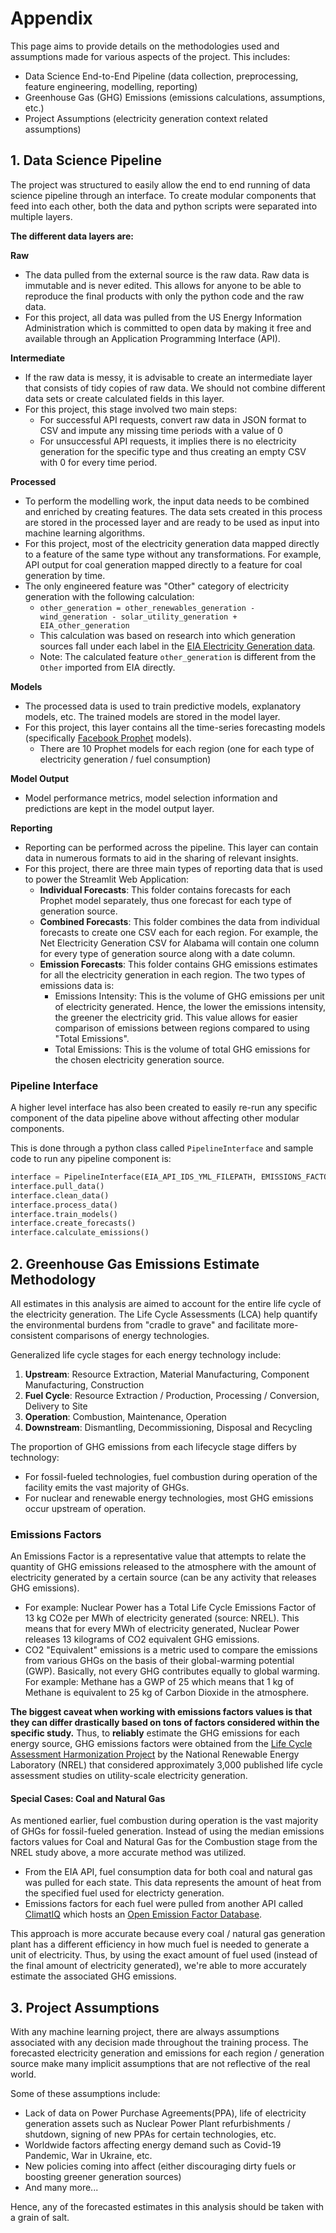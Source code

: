 # Appendix

This page aims to provide details on the methodologies used and assumptions made for various aspects of the project. This includes:
- Data Science End-to-End Pipeline (data collection, preprocessing, feature engineering, modelling, reporting)
- Greenhouse Gas (GHG) Emissions (emissions calculations, assumptions, etc.)
- Project Assumptions (electricity generation context related assumptions)

## 1. Data Science Pipeline

The project was structured to easily allow the end to end running of data science pipeline through an interface.
To create modular components that feed into each other, both the data and python scripts were separated into multiple layers.

**The different data layers are:**

**Raw**
  - The data pulled from the external source is the raw data. Raw data is immutable and is never edited. This allows for anyone to be able to reproduce the final products with only the python code and the raw data.
  - For this project, all data was pulled from the US Energy Information Administration which is committed to open data by making it free and available through an Application Programming Interface (API).

**Intermediate**
  - If the raw data is messy, it is advisable to create an intermediate layer that consists of tidy copies of raw data. We should not combine different data sets or create calculated fields in this layer.
  - For this project, this stage involved two main steps:
    - For successful API requests, convert raw data in JSON format to CSV and impute any missing time periods with a value of 0
    - For unsuccessful API requests, it implies there is no electricity generation for the specific type and thus creating an empty CSV with 0 for every time period.

**Processed**
  - To perform the modelling work, the input data needs to be combined and enriched by creating features. The data sets created in this process are stored in the processed layer and are ready to be used as input into machine learning algorithms.
  - For this project, most of the electricity generation data mapped directly to a feature of the same type without any transformations. For example, API output for coal generation mapped directly to a feature for coal generation by time.
  - The only engineered feature was "Other" category of electricity generation with the following calculation:
    - `other_generation = other_renewables_generation - wind_generation - solar_utility_generation + EIA_other_generation`
    - This calculation was based on research into which generation sources fall under each label in the [EIA Electricity Generation data](https://www.eia.gov/electricity/annual/html/epa_03_01_a.html).
    - Note: The calculated feature `other_generation` is different from the `Other` imported from EIA directly.

**Models**
  - The processed data is used to train predictive models, explanatory models, etc. The trained models are stored in the model layer.
  - For this project, this layer contains all the time-series forecasting models (specifically [Facebook Prophet](https://facebook.github.io/prophet/) models).
    - There are 10 Prophet models for each region (one for each type of electricity generation / fuel consumption)


**Model Output**
  - Model performance metrics, model selection information and predictions are kept in the model output layer.

**Reporting**
  - Reporting can be performed across the pipeline. This layer can contain data in numerous formats to aid in the sharing of relevant insights.
  - For this project, there are three main types of reporting data that is used to power the Streamlit Web Application:
    - **Individual Forecasts**: This folder contains forecasts for each Prophet model separately, thus one forecast for each type of generation source.
    - **Combined Forecasts**: This folder combines the data from individual forecasts to create one CSV each for each region. For example, the Net Electricity Generation CSV for Alabama will contain one column for every type of generation source along with a date column.
    - **Emission Forecasts**: This folder contains GHG emissions estimates for all the electricity generation in each region. The two types of emissions data is:
      - Emissions Intensity: This is the volume of GHG emissions per unit of electricity generated. Hence, the lower the emissions intensity, the greener the electricity grid. This value allows for easier comparison of emissions between regions compared to using "Total Emissions".
      - Total Emissions: This is the volume of total GHG emissions for the chosen electricity generation source.

### Pipeline Interface

A higher level interface has also been created to easily re-run any specific component of the data pipeline above without affecting
other modular components.

This is done through a python class called `PipelineInterface` and sample code to run any pipeline component is:
```python
interface = PipelineInterface(EIA_API_IDS_YML_FILEPATH, EMISSIONS_FACTORS_YML_FILEPATH)
interface.pull_data()
interface.clean_data()
interface.process_data()
interface.train_models()
interface.create_forecasts()
interface.calculate_emissions()
```

## 2. Greenhouse Gas Emissions Estimate Methodology

All estimates in this analysis are aimed to account for the entire life cycle of the electricity generation.
The Life Cycle Assessments (LCA) help quantify the environmental burdens from "cradle to grave" and facilitate more-consistent comparisons of energy technologies.

Generalized life cycle stages for each energy technology include:
1. **Upstream**: Resource Extraction, Material Manufacturing, Component Manufacturing, Construction
2. **Fuel Cycle**: Resource Extraction / Production, Processing / Conversion, Delivery to Site
3. **Operation**: Combustion, Maintenance, Operation
4. **Downstream**: Dismantling, Decommissioning, Disposal and Recycling

The proportion of GHG emissions from each lifecycle stage differs by technology:
  - For fossil-fueled technologies, fuel combustion during operation of the facility emits the vast majority of GHGs.
  - For nuclear and renewable energy technologies, most GHG emissions occur upstream of operation.


### Emissions Factors

An Emissions Factor is a representative value that attempts to relate the quantity of GHG emissions released to the
atmosphere with the amount of electricity generated by a certain source (can be any activity that releases GHG emissions).
  - For example: Nuclear Power has a Total Life Cycle Emissions Factor of 13 kg CO2e per MWh of electricity generated (source: NREL).
    This means that for every MWh of electricity generated, Nuclear Power releases 13 kilograms of CO2 equivalent GHG emissions.
  - CO2 "Equivalent" emissions is a metric used to compare the emissions from various GHGs on the basis of their global-warming potential (GWP).
    Basically, not every GHG contributes equally to global warming. For example: Methane has a GWP of 25 which means that 1 kg of Methane is equivalent to 25 kg of Carbon Dioxide in the atmosphere.

**The biggest caveat when working with emissions factors values is that they can differ drastically based on tons of factors considered within the specific study.**
Thus, to **reliably** estimate the GHG emissions for each energy source, GHG emissions factors were obtained from the [Life Cycle Assessment Harmonization Project](https://www.nrel.gov/analysis/life-cycle-assessment.html)
by the National Renewable Energy Laboratory (NREL) that considered approximately 3,000 published life cycle assessment studies on utility-scale electricity generation.

#### Special Cases: Coal and Natural Gas

As mentioned earlier, fuel combustion during operation is the vast majority of GHGs for fossil-fueled generation. Instead of using the median emissions factors values for Coal and Natural Gas for the Combustion stage
from the NREL study above, a more accurate method was utilized.
- From the EIA API, fuel consumption data for both coal and natural gas was pulled for each state. This data represents the amount of heat from the specified fuel used for electricty generation.
- Emissions factors for each fuel were pulled from another API called [ClimatIQ](https://docs.climatiq.io/) which hosts an [Open Emission Factor Database](https://github.com/climatiq/Open-Emission-Factors-DB).

This approach is more accurate because every coal / natural gas generation plant has a different efficiency in how much fuel is needed to generate a unit of electricity. Thus, by using the exact amount of
fuel used (instead of the final amount of electricity generated), we're able to more accurately estimate the associated GHG emissions.


## 3. Project Assumptions

With any machine learning project, there are always assumptions associated with any decision made throughout the training process.
The forecasted electricity generation and emissions for each region / generation source make many implicit assumptions
that are not reflective of the real world.

Some of these assumptions include:
- Lack of data on Power Purchase Agreements(PPA), life of electricity generation assets such as Nuclear Power Plant refurbishments / shutdown, signing of new PPAs for certain technologies, etc.
- Worldwide factors affecting energy demand such as Covid-19 Pandemic, War in Ukraine, etc.
- New policies coming into affect (either discouraging dirty fuels or boosting greener generation sources)
- And many more...

Hence, any of the forecasted estimates in this analysis should be taken with a grain of salt.
